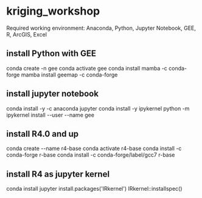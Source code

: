 # kriging_workshop
Required working environment: Anaconda, Python, Jupyter Notebook, GEE, R, ArcGIS, Excel

## install Python with GEE
conda create -n gee 
conda activate gee
conda install mamba -c conda-forge
mamba install geemap -c conda-forge

## install jupyter notebook
conda install -y -c anaconda jupyter
conda install -y ipykernel
python -m ipykernel install --user --name gee

## install R4.0 and up 
conda create --name r4-base
conda activate r4-base
conda install -c conda-forge r-base
conda install -c conda-forge/label/gcc7 r-base
## install R4 as jupyter kernel
conda install jupyter
install.packages('IRkernel')
IRkernel::installspec()

